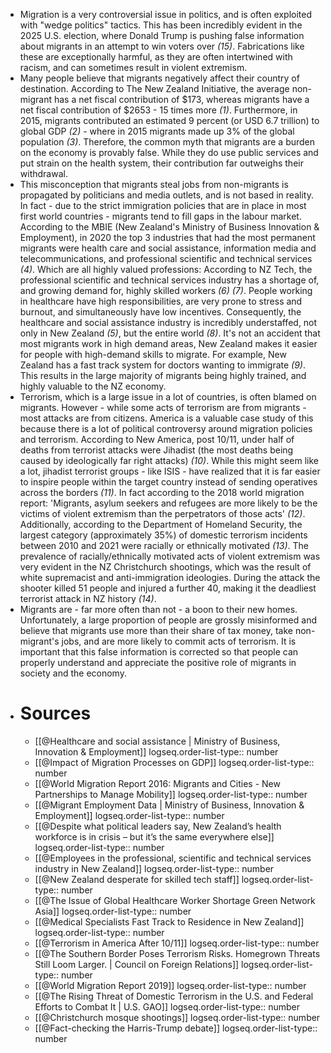 - Migration is a very controversial issue in politics, and is often exploited with "wedge politics" tactics. This has been incredibly evident in the 2025 U.S. election, where Donald Trump is pushing false information about migrants in an attempt to win voters over *(15)*. Fabrications like these are exceptionally harmful, as they are often intertwined with racism, and can sometimes result in violent extremism.
- Many people believe that migrants negatively affect their country of destination. According to The New Zealand Initiative, the average non-migrant has a net fiscal contribution of $173, whereas migrants have a net fiscal contribution of $2653 - 15 times more *(1)*. Furthermore, in 2015, migrants contributed an estimated 9 percent (or USD 6.7 trillion) to global GDP *(2)* - where in 2015 migrants made up 3% of the global population *(3)*. Therefore, the common myth that migrants are a burden on the economy is provably false. While they do use public services and put strain on the health system, their contribution far outweighs their withdrawal.
- This misconception that migrants steal jobs from non-migrants is propagated by politicians and media outlets, and is not based in reality. In fact - due to the strict immigration policies that are in place in most first world countries - migrants tend to fill gaps in the labour market. According to the MBIE (New Zealand's Ministry of Business Innovation & Employment), in 2020 the top 3 industries that had the most permanent migrants were health care and social assistance, information media and telecommunications, and professional scientific and technical services *(4)*. Which are all highly valued  professions: According to NZ Tech, the professional scientific and technical services industry has a shortage of, and growing demand for, highly skilled workers *(6) (7)*. People working in healthcare have high responsibilities, are very prone to stress and burnout, and simultaneously have low incentives. Consequently, the healthcare and social assistance industry is incredibly understaffed, not only in New Zealand *(5)*, but the entire world *(8)*. It's not an accident that most migrants work in high demand areas, New Zealand makes it easier for people with high-demand skills to migrate. For example, New Zealand has a fast track system for doctors wanting to immigrate *(9)*. This results in the large majority of migrants being highly trained, and highly valuable to the NZ economy.
- Terrorism, which is a large issue in a lot of countries, is often blamed on migrants. However - while some acts of terrorism are from migrants - most attacks are from citizens. America is a valuable case study of this because there is a lot of political controversy around migration policies and terrorism. According to New America, post 10/11, under half of deaths from terrorist attacks were Jihadist (the most deaths being caused by ideologically far right attacks) *(10)*. While this might seem like a lot, jihadist terrorist groups - like ISIS - have realized that it is far easier to inspire people within the target country instead of sending operatives across the borders *(11)*. In fact according to the 2018 world migration report: 'Migrants, asylum seekers and refugees are more likely to be the victims of violent extremism than the perpetrators of those acts' *(12)*. Additionally, according to the Department of Homeland Security, the largest category (approximately 35%) of domestic terrorism incidents between 2010 and 2021 were racially or ethnically motivated *(13)*. The prevalence of racially/ethnically motivated acts of violent extremism was very evident in the NZ Christchurch shootings, which was the result of white supremacist and anti-immigration ideologies. During the attack the shooter killed 51 people and injured a further 40, making it the deadliest terrorist attack in NZ history *(14)*.
- Migrants are - far more often than not - a boon to their new homes. Unfortunately, a large proportion of people are grossly misinformed and believe that migrants use more than their share of tax money, take non-migrant's jobs, and are more likely to commit acts of terrorism. It is important that this false information is corrected so that people can properly understand and appreciate the positive role of migrants in society and the economy.
- # Sources
	- [[@Healthcare and social assistance | Ministry of Business, Innovation & Employment]]
	  logseq.order-list-type:: number
	- [[@Impact of Migration Processes on GDP]]
	  logseq.order-list-type:: number
	- [[@World Migration Report 2016: Migrants and Cities - New Partnerships to Manage Mobility]]
	  logseq.order-list-type:: number
	- [[@Migrant Employment Data | Ministry of Business, Innovation & Employment]]
	  logseq.order-list-type:: number
	- [[@Despite what political leaders say, New Zealand’s health workforce is in crisis – but it’s the same everywhere else]]
	  logseq.order-list-type:: number
	- [[@Employees in the professional, scientific and technical services industry in New Zealand]]
	  logseq.order-list-type:: number
	- [[@New Zealand desperate for skilled tech staff]]
	  logseq.order-list-type:: number
	- [[@The Issue of Global Healthcare Worker Shortage Green Network Asia]]
	  logseq.order-list-type:: number
	- [[@Medical Specialists Fast Track to Residence in New Zealand]]
	  logseq.order-list-type:: number
	- [[@Terrorism in America After 10/11]]
	  logseq.order-list-type:: number
	- [[@The Southern Border Poses Terrorism Risks. Homegrown Threats Still Loom Larger. | Council on Foreign Relations]]
	  logseq.order-list-type:: number
	- [[@World Migration Report 2019]]
	  logseq.order-list-type:: number
	- [[@The Rising Threat of Domestic Terrorism in the U.S. and Federal Efforts to Combat It | U.S. GAO]]
	  logseq.order-list-type:: number
	- [[@Christchurch mosque shootings]]
	  logseq.order-list-type:: number
	- [[@Fact-checking the Harris-Trump debate]]
	  logseq.order-list-type:: number